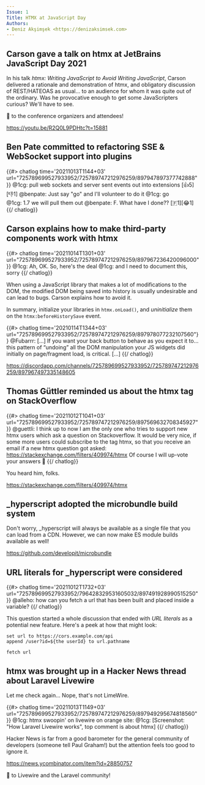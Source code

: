 ```yaml
---
Issue: 1
Title: HTMX at JavaScript Day
Authors: 
- Deniz Akşimşek <https://denizaksimsek.com>
---
```


## Carson gave a talk on htmx at JetBrains JavaScript Day 2021

In his talk <cite>htmx: Writing JavaScript to Avoid Writing JavaScript</cite>,
Carson delivered a rationale and demonstration of htmx, and obligatory 
discussion of REST/HATEOAS as usual... to an audience for whom it was quite 
out of the ordinary. Was he provocative enough to get some JavaScripters 
curious? We'll have to see. 

💙 to the conference organizers and attendees!

<https://youtu.be/R2Q0L9PDHtc?t=15881>


## Ben Pate committed to refactoring SSE & WebSocket support into plugins

{{#> chatlog time='20211013T1144+03' url="725789699527933952/725789747212976259/897947897377742888" }}
@1cg: pull web sockets and server sent events out into extensions [👍5][👎1]
@benpate: Just say "go" and I'll volunteer to do it 
@1cg: go  
@1cg: 1.7 we will pull them out
@benpate: F. What have I done?? [🇫1][😂1]
{{/ chatlog}}

## Carson explains how to make third-party components work with htmx

{{#> chatlog time='20211014T1301+03' url="725789699527933952/725789747212976259/897967236420096000"}}
@1cg: Ah, OK.  So, here's the deal
@1cg: and I need to document this, sorry
{{/ chatlog}}

When using a JavaScript library that makes a lot of modifications to the DOM,
the modified DOM being saved into history is usually undesirable and can lead
to bugs. Carson explains how to avoid it.

In summary, initialize your libraries in `htmx.onLoad()`, and _uninitialize_
them on the `htmx:beforeHistorySave` event.

{{#> chatlog time='20210114T1344+03' url="725789699527933952/725789747212976259/897978077232107560"}}
@Fubarrr: [...] If you want your back button to behave as you expect it to… 
  this pattern of “undoing” all the DOM manipulation your JS widgets did 
  initially on page/fragment load, is critical. [...]
{{/ chatlog}}

<https://discordapp.com/channels/725789699527933952/725789747212976259/897967497335148605>


## Thomas Güttler reminded us about the htmx tag on StackOverflow

{{#> chatlog time='20211012T1041+03' url="725789699527933952/725789747212976259/897569632708345927"}}
@guettli: I think up to now I am the only one who tries to support new htmx
users which  ask a question on Stackoverflow. It would be very nice, if some 
more users could subscribe to the tag htmx, so that you receive an email if a
new htmx question got asked: <https://stackexchange.com/filters/409974/htmx>
Of course I will up-vote your answers 🙂
{{/ chatlog}}

You heard him, folks.

<https://stackexchange.com/filters/409974/htmx>


## _hyperscript adopted the microbundle build system

Don't worry, _hyperscript will always be available as a single file that you
can load from a CDN. However, we can now make ES module builds available as
well! 

<https://github.com/developit/microbundle>


## URL literals for _hyperscript were considered

{{#> chatlog time='20211012T1732+03' url="725789699527933952/796428329531605032/897491928990515250"}}
@alleho: how can you fetch a url that has been built and placed inside a variable?
{{/ chatlog}}

This question started a whole discussion that ended with *URL literals* as a 
potential new feature. Here's a peek at how that might look:

  ~~~ hyperscript
  set url to https://cors.example.com/api 
  append /user?id=${the userId} to url.pathname
    
  fetch url
  ~~~

## htmx was brought up in a Hacker News thread about Laravel Livewire

Let me check again... Nope, that's not LimeWire.

{{#> chatlog time='20211013T1149+03' url="725789699527933952/725789747212976259/897949295674818560"}}
@1cg: htmx swoopin' on livewire on orange site:
@1cg: [Screenshot: "How Laravel Livewire works", top comment is about htmx]
{{/ chatlog}}

Hacker News is far from a good barometer for the general community of 
developers (someone tell Paul Graham!) but the attention feels too good to
ignore it. 

<https://news.ycombinator.com/item?id=28850757>

💙 to Livewire and the Laravel community!
